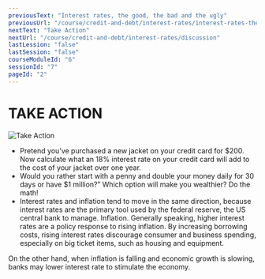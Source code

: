 ```yaml
---
previousText: "Interest rates, the good, the bad and the ugly"
previousUrl: "/course/credit-and-debt/interest-rates/interest-rates-the-good-the-bad"
nextText: "Take Action"
nextUrl: "/course/credit-and-debt/interest-rates/discussion"
lastLession: "false"
lastSession: "false"
courseModuleId: "6"
sessionId: "7"
pageId: "2"
---
```



# TAKE ACTION

![Take Action](/assets/img/take-action.jpg)

- Pretend you’ve purchased a new jacket on your credit card for $200. Now calculate what an 18% interest rate on your credit card will add to the cost of your jacket over one year.
- Would you rather start with a penny and double your money daily for 30 days or have $1 million?” Which option will make you wealthier? Do the math!
- Interest rates and inflation tend to move in the same direction, because interest rates are the primary tool used by the federal reserve, the US central bank to manage. Inflation. Generally speaking, higher interest rates are a policy response to rising inflation. By increasing borrowing costs, rising interest rates discourage consumer and business spending, especially on big ticket items, such as housing and equipment.

On the other hand, when inflation is falling and economic growth is slowing, banks may lower interest rate to stimulate the economy.
